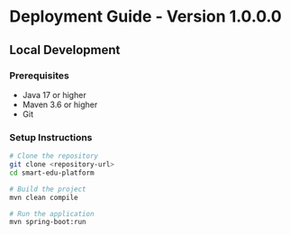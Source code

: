 # Deployment Guide - Version 1.0.0.0

## Local Development

### Prerequisites
- Java 17 or higher
- Maven 3.6 or higher
- Git

### Setup Instructions
```bash
# Clone the repository
git clone <repository-url>
cd smart-edu-platform

# Build the project
mvn clean compile

# Run the application
mvn spring-boot:run